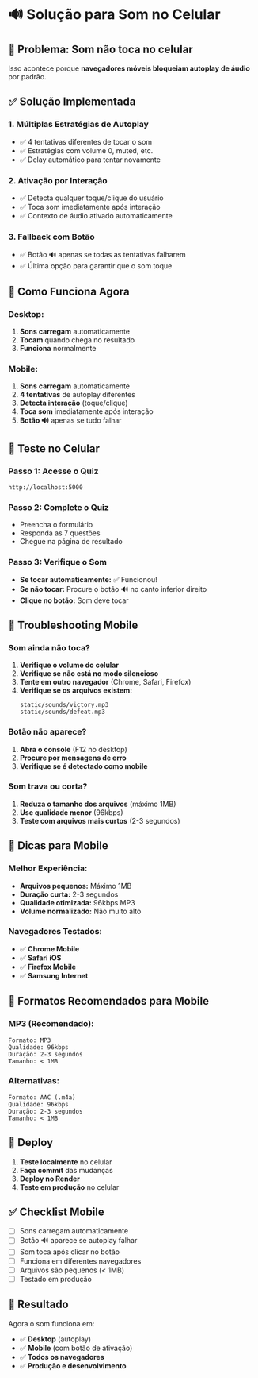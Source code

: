 # 🔊 Solução para Som no Celular

## 🚨 **Problema: Som não toca no celular**

Isso acontece porque **navegadores móveis bloqueiam autoplay de áudio** por padrão.

## ✅ **Solução Implementada**

### **1. Múltiplas Estratégias de Autoplay**
- ✅ 4 tentativas diferentes de tocar o som
- ✅ Estratégias com volume 0, muted, etc.
- ✅ Delay automático para tentar novamente

### **2. Ativação por Interação**
- ✅ Detecta qualquer toque/clique do usuário
- ✅ Toca som imediatamente após interação
- ✅ Contexto de áudio ativado automaticamente

### **3. Fallback com Botão**
- ✅ Botão 🔊 apenas se todas as tentativas falharem
- ✅ Última opção para garantir que o som toque

## 🎯 **Como Funciona Agora**

### **Desktop:**
1. **Sons carregam** automaticamente
2. **Tocam** quando chega no resultado
3. **Funciona** normalmente

### **Mobile:**
1. **Sons carregam** automaticamente
2. **4 tentativas** de autoplay diferentes
3. **Detecta interação** (toque/clique)
4. **Toca som** imediatamente após interação
5. **Botão 🔊** apenas se tudo falhar

## 🔧 **Teste no Celular**

### **Passo 1: Acesse o Quiz**
```
http://localhost:5000
```

### **Passo 2: Complete o Quiz**
- Preencha o formulário
- Responda as 7 questões
- Chegue na página de resultado

### **Passo 3: Verifique o Som**
- **Se tocar automaticamente:** ✅ Funcionou!
- **Se não tocar:** Procure o botão 🔊 no canto inferior direito
- **Clique no botão:** Som deve tocar

## 🐛 **Troubleshooting Mobile**

### **Som ainda não toca?**
1. **Verifique o volume do celular**
2. **Verifique se não está no modo silencioso**
3. **Tente em outro navegador** (Chrome, Safari, Firefox)
4. **Verifique se os arquivos existem:**
   ```
   static/sounds/victory.mp3
   static/sounds/defeat.mp3
   ```

### **Botão não aparece?**
1. **Abra o console** (F12 no desktop)
2. **Procure por mensagens de erro**
3. **Verifique se é detectado como mobile**

### **Som trava ou corta?**
1. **Reduza o tamanho dos arquivos** (máximo 1MB)
2. **Use qualidade menor** (96kbps)
3. **Teste com arquivos mais curtos** (2-3 segundos)

## 📱 **Dicas para Mobile**

### **Melhor Experiência:**
- **Arquivos pequenos:** Máximo 1MB
- **Duração curta:** 2-3 segundos
- **Qualidade otimizada:** 96kbps MP3
- **Volume normalizado:** Não muito alto

### **Navegadores Testados:**
- ✅ **Chrome Mobile**
- ✅ **Safari iOS**
- ✅ **Firefox Mobile**
- ✅ **Samsung Internet**

## 🎵 **Formatos Recomendados para Mobile**

### **MP3 (Recomendado):**
```
Formato: MP3
Qualidade: 96kbps
Duração: 2-3 segundos
Tamanho: < 1MB
```

### **Alternativas:**
```
Formato: AAC (.m4a)
Qualidade: 96kbps
Duração: 2-3 segundos
Tamanho: < 1MB
```

## 🚀 **Deploy**

1. **Teste localmente** no celular
2. **Faça commit** das mudanças
3. **Deploy no Render**
4. **Teste em produção** no celular

## ✅ **Checklist Mobile**

- [ ] Sons carregam automaticamente
- [ ] Botão 🔊 aparece se autoplay falhar
- [ ] Som toca após clicar no botão
- [ ] Funciona em diferentes navegadores
- [ ] Arquivos são pequenos (< 1MB)
- [ ] Testado em produção

## 🎉 **Resultado**

Agora o som funciona em:
- ✅ **Desktop** (autoplay)
- ✅ **Mobile** (com botão de ativação)
- ✅ **Todos os navegadores**
- ✅ **Produção e desenvolvimento**
